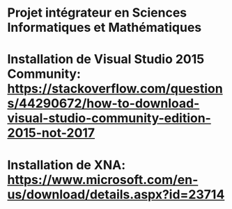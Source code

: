 # Projet intégrateur en Sciences Informatiques et Mathématiques

# Installation de Visual Studio 2015 Community: https://stackoverflow.com/questions/44290672/how-to-download-visual-studio-community-edition-2015-not-2017
# Installation de XNA: https://www.microsoft.com/en-us/download/details.aspx?id=23714

